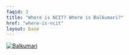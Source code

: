 ```yaml
---
faqid: 3 
title: "Where is NCIT? Where is Balkumari?"
href: "where-is-ncit"
layout: base
---
```


<a href="https://goo.gl/maps/Mcp9fDzA4u9BTQNa6" target="_blank"><img src="{{ '/assets/images/ncit.png' | prepend: site.baseurl }}"
     alt="Balkumari"
     class="u-responsive" /></a>